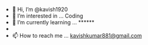 - 👋 Hi, I’m @kavish1920
- 👀 I’m interested in ...  Coding
- 🌱 I’m currently learning ... ******
-
- 📫 How to reach me ... kavishkumar881@gmail.com

<!---
kavish1920/kavish1920 is a ✨ special ✨ repository because its `README.md` (this file) appears on your GitHub profile.
You can click the Preview link to take a look at your changes.
--->
